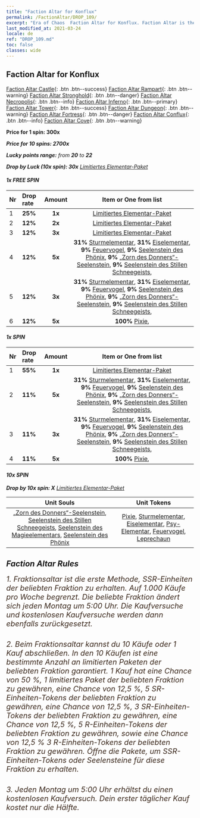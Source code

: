 ```yaml
---
title: "Faction Altar for Konflux"
permalink: /FactionAltar/DROP_109/
excerpt: "Era of Chaos  Faction Altar for Konflux. Faction Altar is the primary method for obtaining SSR units from the popular faction. Limited to 1,000 purchases each week. The popular faction changes at 05:00 every Monday. Purchase attempts and free purchase attempts will also reset then."
last_modified_at: 2021-03-24
locale: de
ref: "DROP_109.md"
toc: false
classes: wide
---
```


##  Faction Altar for **Konflux**

  [Faction Altar Castle](/de/FactionAltar/DROP_101/){: .btn .btn--success} [Faction Altar Rampart](/de/FactionAltar/DROP_102/){: .btn .btn--warning} [Faction Altar Stronghold](/de/FactionAltar/DROP_103/){: .btn .btn--danger} [Faction Altar Necropolis](/de/FactionAltar/DROP_104/){: .btn .btn--info} [Faction Altar Inferno](/de/FactionAltar/DROP_105/){: .btn .btn--primary} [Faction Altar Tower](/de/FactionAltar/DROP_106/){: .btn .btn--success} [Faction Altar Dungeon](/de/FactionAltar/DROP_107/){: .btn .btn--warning} [Faction Altar Fortress](/de/FactionAltar/DROP_108/){: .btn .btn--danger} [Faction Altar Conflux](/de/FactionAltar/DROP_109/){: .btn .btn--info} [Faction Altar Cove](/de/FactionAltar/DROP_112/){: .btn .btn--warning} 

  **Price for 1 spin: 300x** <i class="fas fa-gem"/>

  **Price for 10 spins: 2700x** <i class="fas fa-gem"/>

  **Lucky points range:** from **20** to **22**

  **Drop by Luck (10x spin): 30x** [Limitiertes Elementar-Paket](/de/Items/con_2106/)

####  1x FREE SPIN 

  |    Nr    |  Drop rate  |  Amount   |   Item or One from list  |
  |:---------|:------------|:---------:|:------------------------:|
  | 1 | **25%** | **1x** | [Limitiertes Elementar-Paket](/de/Items/con_2106/) |
  | 2 | **12%** | **2x** | [Limitiertes Elementar-Paket](/de/Items/con_2106/) |
  | 3 | **12%** | **3x** | [Limitiertes Elementar-Paket](/de/Items/con_2106/) |
  | 4 | **12%** | **5x** |  **31%** [Sturmelementar](/de/Items/unt_263/),  **31%** [Eiselementar](/de/Items/unt_264/),  **9%** [Feuervogel](/de/Items/unt_268/),  **9%** [Seelenstein des Phönix](/de/Items/unt_348/),  **9%** [„Zorn des Donners“-Seelenstein](/de/Items/unt_344/),  **9%** [Seelenstein des Stillen Schneegeists](/de/Items/unt_345/),  |
  | 5 | **12%** | **3x** |  **31%** [Sturmelementar](/de/Items/unt_263/),  **31%** [Eiselementar](/de/Items/unt_264/),  **9%** [Feuervogel](/de/Items/unt_268/),  **9%** [Seelenstein des Phönix](/de/Items/unt_348/),  **9%** [„Zorn des Donners“-Seelenstein](/de/Items/unt_344/),  **9%** [Seelenstein des Stillen Schneegeists](/de/Items/unt_345/),  |
  | 6 | **12%** | **5x** |  **100%** [Pixie](/de/Items/unt_262/),  |


####  1x SPIN 

  |    Nr    |  Drop rate  |  Amount   |   Item or One from list  |
  |:---------|:------------|:---------:|:------------------------:|
  | 1 | **55%** | **1x** | [Limitiertes Elementar-Paket](/de/Items/con_2106/) |
  | 2 | **11%** | **5x** |  **31%** [Sturmelementar](/de/Items/unt_263/),  **31%** [Eiselementar](/de/Items/unt_264/),  **9%** [Feuervogel](/de/Items/unt_268/),  **9%** [Seelenstein des Phönix](/de/Items/unt_348/),  **9%** [„Zorn des Donners“-Seelenstein](/de/Items/unt_344/),  **9%** [Seelenstein des Stillen Schneegeists](/de/Items/unt_345/),  |
  | 3 | **11%** | **3x** |  **31%** [Sturmelementar](/de/Items/unt_263/),  **31%** [Eiselementar](/de/Items/unt_264/),  **9%** [Feuervogel](/de/Items/unt_268/),  **9%** [Seelenstein des Phönix](/de/Items/unt_348/),  **9%** [„Zorn des Donners“-Seelenstein](/de/Items/unt_344/),  **9%** [Seelenstein des Stillen Schneegeists](/de/Items/unt_345/),  |
  | 4 | **11%** | **5x** |  **100%** [Pixie](/de/Items/unt_262/),  |


####  10x SPIN 

  **Drop by 10x spin: X** [Limitiertes Elementar-Paket](/de/Items/con_2106/)

  |    Unit Souls    |  Unit Tokens  |
  |:----------------:|:-------------:|
  | [„Zorn des Donners“-Seelenstein](/de/Items/unt_344/), [Seelenstein des Stillen Schneegeists](/de/Items/unt_345/), [Seelenstein des Magieelementars](/de/Items/unt_347/), [Seelenstein des Phönix](/de/Items/unt_348/) | [Pixie](/de/Items/unt_262/), [Sturmelementar](/de/Items/unt_263/), [Eiselementar](/de/Items/unt_264/), [Psy-Elementar](/de/Items/unt_267/), [Feuervogel](/de/Items/unt_268/), [Leprechaun](/de/Items/unt_270/) |



## Faction Altar Rules

  <span style="color: #3c2a1e;font-size:20px">1. Fraktionsaltar ist die erste Methode, SSR-Einheiten der beliebten Fraktion zu erhalten. Auf 1.000 Käufe pro Woche begrenzt. Die beliebte Fraktion ändert sich jeden Montag um 5:00 Uhr. Die Kaufversuche und kostenlosen Kaufversuche werden dann ebenfalls zurückgesetzt.</span><br/>

<br/>  <span style="color: #3c2a1e;font-size:20px">2. Beim Fraktionsaltar kannst du 10 Käufe oder 1 Kauf abschließen. In den 10 Käufen ist eine bestimmte Anzahl an limitierten Paketen der beliebten Fraktion garantiert. 1 Kauf hat eine Chance von 50 %, 1 limitiertes Paket der beliebten Fraktion zu gewähren, eine Chance von 12,5 %, 5 SR-Einheiten-Tokens der beliebten Fraktion zu gewähren, eine Chance von 12,5 %, 3 SR-Einheiten-Tokens der beliebten Fraktion zu gewähren, eine Chance von 12,5 %, 5 R-Einheiten-Tokens der beliebten Fraktion zu gewähren, sowie eine Chance von 12,5 % 3 R-Einheiten-Tokens der beliebten Fraktion zu gewähren. Öffne die Pakete, um SSR-Einheiten-Tokens oder Seelensteine für diese Fraktion zu erhalten.</span>

<br/>  <span style="color: #3c2a1e;font-size:20px">3. Jeden Montag um 5:00 Uhr erhältst du einen kostenlosen Kaufversuch. Dein erster täglicher Kauf kostet nur die Hälfte.</span><br/>

<br/>